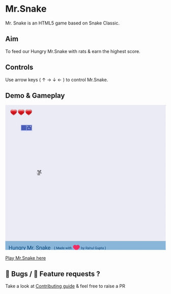 # Mr.Snake
Mr. Snake is an HTML5 game based on Snake Classic.

## Aim
To feed our Hungry Mr.Snake with rats & earn the highest score. 

## Controls
Use arrow keys ( &uarr; &rarr; &darr; &larr; ) to control Mr.Snake.

## Demo & Gameplay
![Demo](./snake_demo.gif)

[Play Mr.Snake here](http://pezcoder.github.io/Mr.Snake/snake.html)

## 🐞 Bugs / 🌈 Feature requests ?
Take a look at [Contributing guide](./CONTRIBUTING.md) & feel free to raise a PR
